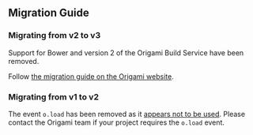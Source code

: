 ## Migration Guide

### Migrating from v2 to v3

Support for Bower and version 2 of the Origami Build Service have been removed.

Follow [the migration guide on the Origami website](https://origami.ft.com/docs/tutorials/bower-to-npm/).

### Migrating from v1 to v2

The event `o.load` has been removed as it [appears not to be used](https://github.com/Financial-Times/o-autoinit/issues/14). Please contact the Origami team if your project requires the `o.load` event.
